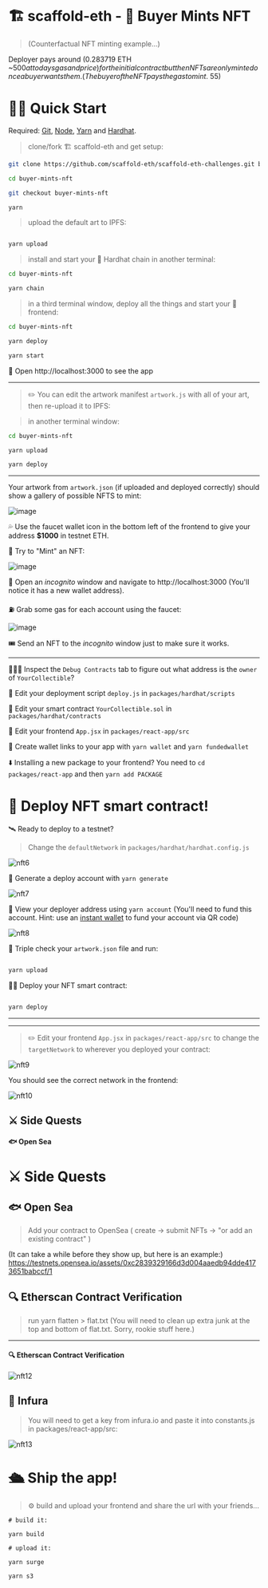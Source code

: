 # 🏗 scaffold-eth - 🎫 Buyer Mints NFT

> (Counterfactual NFT minting example...)

Deployer pays around (0.283719 ETH ~$500 at todays gas and price) for the initial contract but then NFTs are only minted once a buyer wants them. (The buyer of the NFT pays the gas to mint. ~$55)

# 🏃‍♀️ Quick Start

Required: [Git](https://git-scm.com/downloads), [Node](https://nodejs.org/dist/latest-v12.x/), [Yarn](https://classic.yarnpkg.com/en/docs/install/#mac-stable) and [Hardhat](https://hardhat.org/getting-started/#installation).

> clone/fork 🏗 scaffold-eth and get setup:

```bash
git clone https://github.com/scaffold-eth/scaffold-eth-challenges.git buyer-mints-nft

cd buyer-mints-nft

git checkout buyer-mints-nft

yarn
```

> upload the default art to IPFS:

```bash

yarn upload

```

> install and start your 👷‍ Hardhat chain in another terminal:

```bash
cd buyer-mints-nft

yarn chain
```

> in a third terminal window, deploy all the things and start your 📱 frontend:

```bash
cd buyer-mints-nft

yarn deploy

yarn start
```

📱 Open http://localhost:3000 to see the app

---

> ✏️ You can edit the artwork manifest `artwork.js` with all of your art, then re-upload it to IPFS:

> in another terminal window:

```bash
cd buyer-mints-nft

yarn upload

yarn deploy

```

---

Your artwork from `artwork.json` (if uploaded and deployed correctly) should show a gallery of possible NFTS to mint:

![image](https://user-images.githubusercontent.com/2653167/110538535-5fe87980-80e1-11eb-83aa-fe2b53f9c277.png)

💦 Use the faucet wallet icon in the bottom left of the frontend to give your address **$1000** in testnet ETH.

🎫 Try to "Mint" an NFT:

![image](https://user-images.githubusercontent.com/2653167/110538992-ec933780-80e1-11eb-9d15-aaa7efea698d.png)

👛 Open an _incognito_ window and navigate to http://localhost:3000 (You'll notice it has a new wallet address).

⛽️ Grab some gas for each account using the faucet:

![image](https://user-images.githubusercontent.com/2653167/109543971-35b10f00-7a84-11eb-832e-36d6b66afbe7.png)

🎟 Send an NFT to the _incognito_ window just to make sure it works.

---

🕵🏻‍♂️ Inspect the `Debug Contracts` tab to figure out what address is the `owner` of `YourCollectible`?

💼 Edit your deployment script `deploy.js` in `packages/hardhat/scripts`

🔏 Edit your smart contract `YourCollectible.sol` in `packages/hardhat/contracts`

📝 Edit your frontend `App.jsx` in `packages/react-app/src`

🔑 Create wallet links to your app with `yarn wallet` and `yarn fundedwallet`

⬇️ Installing a new package to your frontend? You need to `cd packages/react-app` and then `yarn add PACKAGE`

# 📡 Deploy NFT smart contract!

🛰 Ready to deploy to a testnet?

> Change the `defaultNetwork` in `packages/hardhat/hardhat.config.js`

![nft6](https://user-images.githubusercontent.com/526558/124387061-7a0f1e80-dcb3-11eb-9f4c-19229f43adec.png)

🔐 Generate a deploy account with `yarn generate`

![nft7](https://user-images.githubusercontent.com/526558/124387064-7d0a0f00-dcb3-11eb-9d0c-195f93547fb9.png)

👛 View your deployer address using `yarn account` (You'll need to fund this account. Hint: use an [instant wallet](https://instantwallet.io) to fund your account via QR code)

![nft8](https://user-images.githubusercontent.com/526558/124387068-8004ff80-dcb3-11eb-9d0f-43fba2b3b791.png)

📝 Triple check your `artwork.json` file and run:

```bash

yarn upload

```

👨‍🎤 Deploy your NFT smart contract:

```bash

yarn deploy

```

---

---

> ✏️ Edit your frontend `App.jsx` in `packages/react-app/src` to change the `targetNetwork` to wherever you deployed your contract:

![nft9](https://user-images.githubusercontent.com/526558/124387095-9743ed00-dcb3-11eb-8ea5-afc25d7fef80.png)

You should see the correct network in the frontend:

![nft10](https://user-images.githubusercontent.com/526558/124387099-9a3edd80-dcb3-11eb-9a57-54a7d370589a.png)

## ⚔️ Side Quests

#### 🐟 Open Sea

# ⚔️ Side Quests

## 🐟 Open Sea

> Add your contract to OpenSea ( create -> submit NFTs -> "or add an existing contract" )

(It can take a while before they show up, but here is an example:)
https://testnets.opensea.io/assets/0xc2839329166d3d004aaedb94dde4173651babccf/1

## 🔍 Etherscan Contract Verification

> run yarn flatten > flat.txt (You will need to clean up extra junk at the top and bottom of flat.txt. Sorry, rookie stuff here.)

---

#### 🔍 Etherscan Contract Verification

![nft12](https://user-images.githubusercontent.com/526558/124387153-c8bcb880-dcb3-11eb-8191-e53f87129b88.png)

## 🔶 Infura

> You will need to get a key from infura.io and paste it into constants.js in packages/react-app/src:

![nft13](https://user-images.githubusercontent.com/526558/124387174-d83c0180-dcb3-11eb-989e-d58ba15d26db.png)

# 🛳 Ship the app!

> ⚙️ build and upload your frontend and share the url with your friends...

```
# build it:

yarn build

# upload it:

yarn surge

yarn s3
```
